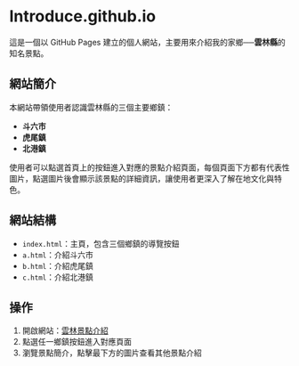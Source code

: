# Introduce.github.io

這是一個以 GitHub Pages 建立的個人網站，主要用來介紹我的家鄉──**雲林縣**的知名景點。

## 網站簡介

本網站帶領使用者認識雲林縣的三個主要鄉鎮：  
- **斗六市**
- **虎尾鎮**
- **北港鎮**

使用者可以點選首頁上的按鈕進入對應的景點介紹頁面，每個頁面下方都有代表性圖片，點選圖片後會顯示該景點的詳細資訊，讓使用者更深入了解在地文化與特色。

## 網站結構

- `index.html`：主頁，包含三個鄉鎮的導覽按鈕
- `a.html`：介紹斗六市
- `b.html`：介紹虎尾鎮
- `c.html`：介紹北港鎮

## 操作

1. 開啟網站：[雲林景點介紹](https://ygvmp1105.github.io/Introduce.github.io/)
2. 點選任一鄉鎮按鈕進入對應頁面
3. 瀏覽景點簡介，點擊最下方的圖片查看其他景點介紹
